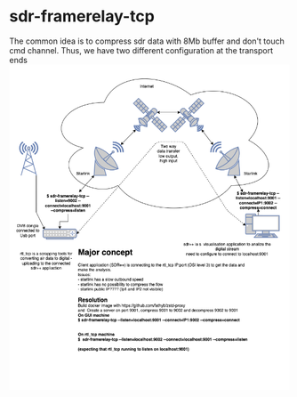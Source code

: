 
# sdr-framerelay-tcp
The common idea is to compress sdr data with 8Mb buffer and don't touch cmd channel.
Thus, we have two different configuration at the transport ends
<br>
<img src="https://github.com/Kotdnz/sdr-framerelay-tcp/blob/main/sdr_v1-option%202.drawio.png"/>
